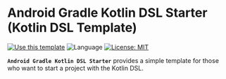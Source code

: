 # Android Gradle Kotlin DSL Starter (Kotlin DSL Template)

[![Use this template](https://img.shields.io/badge/from-android--gradle--kotlin--dsl--starter-purple?logo=dropbox)](https://github.com/perelandrax/android-gradle-kotlin-dsl-starter/generate)
![Language](https://img.shields.io/badge/kotlin-100.0%25-blue?logo=kotlin)
[![License: MIT](https://img.shields.io/badge/License-MIT-yellow.svg)](https://opensource.org/licenses/MIT)

<b>`Android Gradle Kotlin DSL Starter`</b> provides a simple template for those who want to start a project with the Kotlin DSL.

